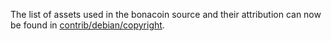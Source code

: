 The list of assets used in the bonacoin source and their attribution can now be found in [contrib/debian/copyright](../contrib/debian/copyright).
